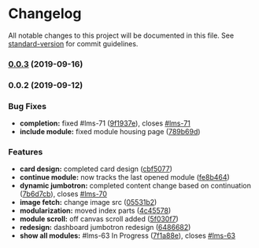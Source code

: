 # Changelog

All notable changes to this project will be documented in this file. See [standard-version](https://github.com/conventional-changelog/standard-version) for commit guidelines.

### [0.0.3](https://github.com/chef-danny-d/emsePortal/compare/v0.0.2...v0.0.3) (2019-09-16)

### 0.0.2 (2019-09-12)


### Bug Fixes

* **completion:** fixed #lms-71 ([9f1937e](https://github.com/chef-danny-d/emsePortal/commit/9f1937e)), closes [#lms-71](https://github.com/chef-danny-d/emsePortal/issues/lms-71)
* **include module:** fixed module housing page ([789b69d](https://github.com/chef-danny-d/emsePortal/commit/789b69d))


### Features

* **card design:** completed card design ([cbf5077](https://github.com/chef-danny-d/emsePortal/commit/cbf5077))
* **continue module:** now tracks the last opened module ([fe8b464](https://github.com/chef-danny-d/emsePortal/commit/fe8b464))
* **dynamic jumbotron:** completed content change based on continuation ([7b6d7cb](https://github.com/chef-danny-d/emsePortal/commit/7b6d7cb)), closes [#lms-70](https://github.com/chef-danny-d/emsePortal/issues/lms-70)
* **image fetch:** change image src ([05531b2](https://github.com/chef-danny-d/emsePortal/commit/05531b2))
* **modularization:** moved index parts ([4c45578](https://github.com/chef-danny-d/emsePortal/commit/4c45578))
* **module scroll:** off canvas scroll added ([5f030f7](https://github.com/chef-danny-d/emsePortal/commit/5f030f7))
* **redesign:** dashboard jumbotron redesign ([6486682](https://github.com/chef-danny-d/emsePortal/commit/6486682))
* **show all modules:** #lms-63 In Progress ([7f1a88e](https://github.com/chef-danny-d/emsePortal/commit/7f1a88e)), closes [#lms-63](https://github.com/chef-danny-d/emsePortal/issues/lms-63)
